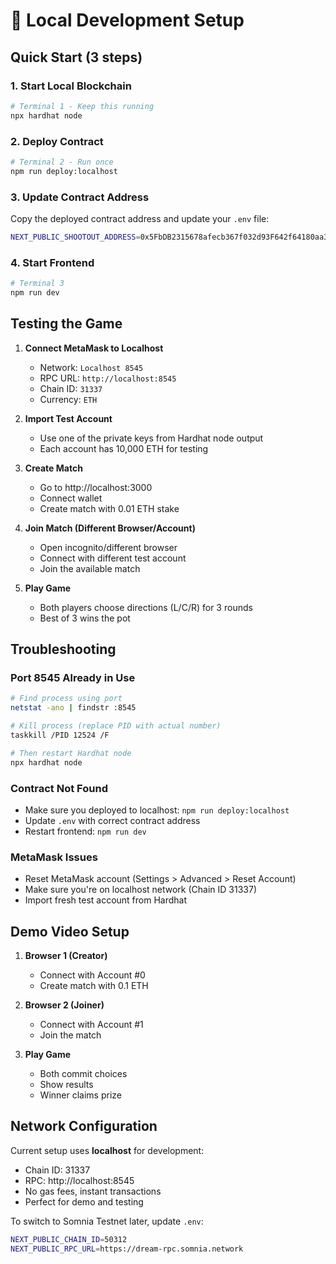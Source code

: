 # 🚀 Local Development Setup

## Quick Start (3 steps)

### 1. Start Local Blockchain
```bash
# Terminal 1 - Keep this running
npx hardhat node
```

### 2. Deploy Contract
```bash
# Terminal 2 - Run once
npm run deploy:localhost
```

### 3. Update Contract Address
Copy the deployed contract address and update your `.env` file:
```bash
NEXT_PUBLIC_SHOOTOUT_ADDRESS=0x5FbDB2315678afecb367f032d93F642f64180aa3
```

### 4. Start Frontend
```bash
# Terminal 3
npm run dev
```

## Testing the Game

1. **Connect MetaMask to Localhost**
   - Network: `Localhost 8545`
   - RPC URL: `http://localhost:8545`
   - Chain ID: `31337`
   - Currency: `ETH`

2. **Import Test Account**
   - Use one of the private keys from Hardhat node output
   - Each account has 10,000 ETH for testing

3. **Create Match**
   - Go to http://localhost:3000
   - Connect wallet
   - Create match with 0.01 ETH stake

4. **Join Match (Different Browser/Account)**
   - Open incognito/different browser
   - Connect with different test account
   - Join the available match

5. **Play Game**
   - Both players choose directions (L/C/R) for 3 rounds
   - Best of 3 wins the pot

## Troubleshooting

### Port 8545 Already in Use
```bash
# Find process using port
netstat -ano | findstr :8545

# Kill process (replace PID with actual number)
taskkill /PID 12524 /F

# Then restart Hardhat node
npx hardhat node
```

### Contract Not Found
- Make sure you deployed to localhost: `npm run deploy:localhost`
- Update `.env` with correct contract address
- Restart frontend: `npm run dev`

### MetaMask Issues
- Reset MetaMask account (Settings > Advanced > Reset Account)
- Make sure you're on localhost network (Chain ID 31337)
- Import fresh test account from Hardhat

## Demo Video Setup

1. **Browser 1 (Creator)**
   - Connect with Account #0
   - Create match with 0.1 ETH

2. **Browser 2 (Joiner)**  
   - Connect with Account #1
   - Join the match

3. **Play Game**
   - Both commit choices
   - Show results
   - Winner claims prize

## Network Configuration

Current setup uses **localhost** for development:
- Chain ID: 31337
- RPC: http://localhost:8545
- No gas fees, instant transactions
- Perfect for demo and testing

To switch to Somnia Testnet later, update `.env`:
```bash
NEXT_PUBLIC_CHAIN_ID=50312
NEXT_PUBLIC_RPC_URL=https://dream-rpc.somnia.network
```